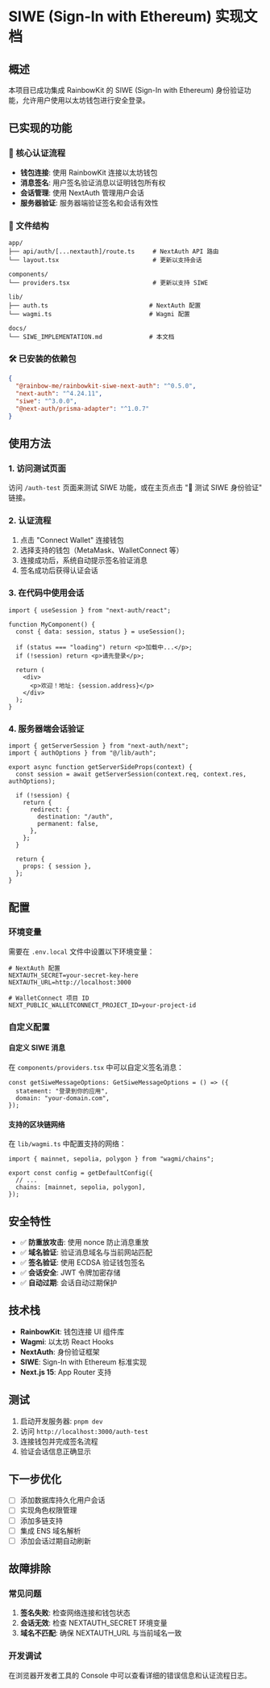 # SIWE (Sign-In with Ethereum) 实现文档

## 概述

本项目已成功集成 RainbowKit 的 SIWE (Sign-In with Ethereum) 身份验证功能，允许用户使用以太坊钱包进行安全登录。

## 已实现的功能

### 🔐 核心认证流程

- **钱包连接**: 使用 RainbowKit 连接以太坊钱包
- **消息签名**: 用户签名验证消息以证明钱包所有权
- **会话管理**: 使用 NextAuth 管理用户会话
- **服务器验证**: 服务器端验证签名和会话有效性

### 📁 文件结构

```
app/
├── api/auth/[...nextauth]/route.ts     # NextAuth API 路由
└── layout.tsx                          # 更新以支持会话

components/
└── providers.tsx                       # 更新以支持 SIWE

lib/
├── auth.ts                            # NextAuth 配置
└── wagmi.ts                           # Wagmi 配置

docs/
└── SIWE_IMPLEMENTATION.md             # 本文档
```

### 🛠️ 已安装的依赖包

```json
{
  "@rainbow-me/rainbowkit-siwe-next-auth": "^0.5.0",
  "next-auth": "^4.24.11",
  "siwe": "^3.0.0",
  "@next-auth/prisma-adapter": "^1.0.7"
}
```

## 使用方法

### 1. 访问测试页面

访问 `/auth-test` 页面来测试 SIWE 功能，或在主页点击 "🔐 测试 SIWE 身份验证" 链接。

### 2. 认证流程

1. 点击 "Connect Wallet" 连接钱包
2. 选择支持的钱包（MetaMask、WalletConnect 等）
3. 连接成功后，系统自动提示签名验证消息
4. 签名成功后获得认证会话

### 3. 在代码中使用会话

```tsx
import { useSession } from "next-auth/react";

function MyComponent() {
  const { data: session, status } = useSession();

  if (status === "loading") return <p>加载中...</p>;
  if (!session) return <p>请先登录</p>;

  return (
    <div>
      <p>欢迎！地址: {session.address}</p>
    </div>
  );
}
```

### 4. 服务器端会话验证

```tsx
import { getServerSession } from "next-auth/next";
import { authOptions } from "@/lib/auth";

export async function getServerSideProps(context) {
  const session = await getServerSession(context.req, context.res, authOptions);

  if (!session) {
    return {
      redirect: {
        destination: "/auth",
        permanent: false,
      },
    };
  }

  return {
    props: { session },
  };
}
```

## 配置

### 环境变量

需要在 `.env.local` 文件中设置以下环境变量：

```env
# NextAuth 配置
NEXTAUTH_SECRET=your-secret-key-here
NEXTAUTH_URL=http://localhost:3000

# WalletConnect 项目 ID
NEXT_PUBLIC_WALLETCONNECT_PROJECT_ID=your-project-id
```

### 自定义配置

#### 自定义 SIWE 消息

在 `components/providers.tsx` 中可以自定义签名消息：

```tsx
const getSiweMessageOptions: GetSiweMessageOptions = () => ({
  statement: "登录到你的应用",
  domain: "your-domain.com",
});
```

#### 支持的区块链网络

在 `lib/wagmi.ts` 中配置支持的网络：

```tsx
import { mainnet, sepolia, polygon } from "wagmi/chains";

export const config = getDefaultConfig({
  // ...
  chains: [mainnet, sepolia, polygon],
});
```

## 安全特性

- ✅ **防重放攻击**: 使用 nonce 防止消息重放
- ✅ **域名验证**: 验证消息域名与当前网站匹配
- ✅ **签名验证**: 使用 ECDSA 验证钱包签名
- ✅ **会话安全**: JWT 令牌加密存储
- ✅ **自动过期**: 会话自动过期保护

## 技术栈

- **RainbowKit**: 钱包连接 UI 组件库
- **Wagmi**: 以太坊 React Hooks
- **NextAuth**: 身份验证框架
- **SIWE**: Sign-In with Ethereum 标准实现
- **Next.js 15**: App Router 支持

## 测试

1. 启动开发服务器: `pnpm dev`
2. 访问 `http://localhost:3000/auth-test`
3. 连接钱包并完成签名流程
4. 验证会话信息正确显示

## 下一步优化

- [ ] 添加数据库持久化用户会话
- [ ] 实现角色权限管理
- [ ] 添加多链支持
- [ ] 集成 ENS 域名解析
- [ ] 添加会话过期自动刷新

## 故障排除

### 常见问题

1. **签名失败**: 检查网络连接和钱包状态
2. **会话无效**: 检查 NEXTAUTH_SECRET 环境变量
3. **域名不匹配**: 确保 NEXTAUTH_URL 与当前域名一致

### 开发调试

在浏览器开发者工具的 Console 中可以查看详细的错误信息和认证流程日志。
